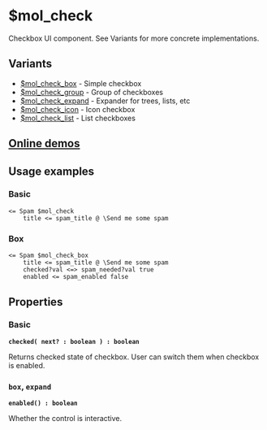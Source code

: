 # $mol_check

Checkbox UI component. See Variants for more concrete implementations.

## Variants

- [$mol_check_box](box) - Simple checkbox
- [$mol_check_group](group) -  Group of checkboxes
- [$mol_check_expand](expand) - Expander for trees, lists, etc
- [$mol_check_icon](icon) - Icon checkbox
- [$mol_check_list](list) - List checkboxes

## [Online demos](https://mol.hyoo.ru/#!section=demos/filter=%20checkbox)

## Usage examples

### Basic

```
<= Spam $mol_check
	title <= spam_title @ \Send me some spam
```

### Box

```
<= Spam $mol_check_box
	title <= spam_title @ \Send me some spam
	checked?val <=> spam_needed?val true
	enabled <= spam_enabled false
```

## Properties

### Basic

**`checked( next? : boolean ) : boolean`**

Returns checked state of checkbox. User can switch them when checkbox is enabled.

### `box`, `expand`

**`enabled() : boolean`**

Whether the control is interactive.

